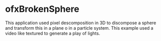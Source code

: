 # ofxBrokenSphere
This application used pixel descomposition in 3D to discompose a sphere and transform this in a plane o in a particle system. This example used a video like textured to generate a play of lights.
